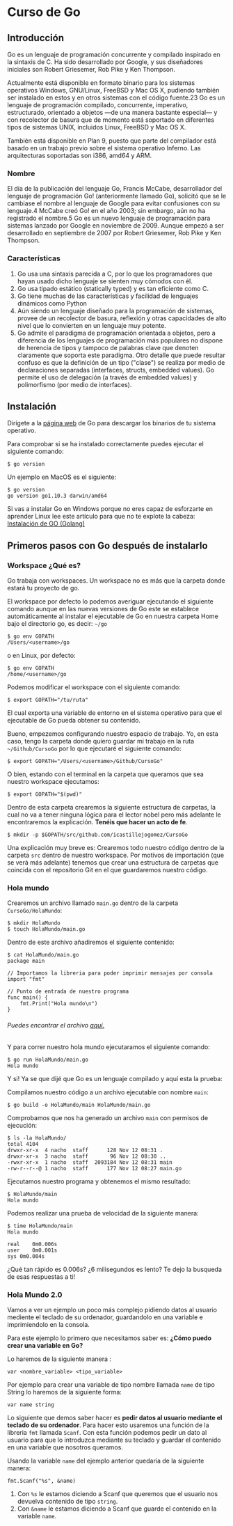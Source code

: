 # Curso de Go

## Introducción

Go es un lenguaje de programación concurrente y compilado inspirado en la sintaxis de C. Ha sido desarrollado por Google, y sus diseñadores iniciales son Robert Griesemer, Rob Pike y Ken Thompson. 

Actualmente está disponible en formato binario para los sistemas operativos Windows, GNU/Linux, FreeBSD y Mac OS X, pudiendo también ser instalado en estos y en otros sistemas con el código fuente.2​3​ Go es un lenguaje de programación compilado, concurrente, imperativo, estructurado, orientado a objetos —de una manera bastante especial— y con recolector de basura que de momento está soportado en diferentes tipos de sistemas UNIX, incluidos Linux, FreeBSD y Mac OS X. 

También está disponible en Plan 9, puesto que parte del compilador está basado en un trabajo previo sobre el sistema operativo Inferno. Las arquitecturas soportadas son i386, amd64 y ARM.

### Nombre

El día de la publicación del lenguaje Go, Francis McCabe, desarrollador del lenguaje de programación Go! (anteriormente llamado Go), solicitó que se le cambiase el nombre al lenguaje de Google para evitar confusiones con su lenguaje.4​ McCabe creó Go! en el año 2003; sin embargo, aún no ha registrado el nombre.5​ Go es un nuevo lenguaje de programación para sistemas lanzado por Google en noviembre de 2009. Aunque empezó a ser desarrollado en septiembre de 2007 por Robert Griesemer, Rob Pike y Ken Thompson.

### Características

1. Go usa una sintaxis parecida a C, por lo que los programadores que hayan usado dicho lenguaje se sienten muy cómodos con él.
2. Go usa tipado estático (statically typed) y es tan eficiente como C.
3. Go tiene muchas de las características y facilidad de lenguajes dinámicos como Python
4. Aún siendo un lenguaje diseñado para la programación de sistemas, provee de un recolector de basura, reflexión y otras capacidades de alto nivel que lo convierten en un lenguaje muy potente.
5. Go admite el paradigma de programación orientada a objetos, pero a diferencia de los lenguajes de programación más populares no dispone de herencia de tipos y tampoco de palabras clave que denoten claramente que soporta este paradigma. Otro detalle que puede resultar confuso es que la definición de un tipo ("clase") se realiza por medio de declaraciones separadas (interfaces, structs, embedded values). Go permite el uso de delegación (a través de embedded values) y polimorfismo (por medio de interfaces).

## Instalación

Dirígete a la [página web](https://golang.org/dl/) de Go para descargar los binarios de tu sistema operativo.

Para comprobar si se ha instalado correctamente puedes ejecutar el siguiente comando:

```
$ go version
```

Un ejemplo en MacOS es el siguiente:

```
$ go version
go version go1.10.3 darwin/amd64
```

Si vas a instalar Go en Windows porque no eres capaz de esforzarte en aprender Linux lee este artículo para que no te explote la cabeza: [Instalación de GO (Golang)
](https://medium.com/@golang_es/instalaci%C3%B3n-de-go-golang-6fd5d7b9eb48)

## Primeros pasos con Go después de instalarlo

### Workspace ¿Qué es?

Go trabaja con workspaces. Un workspace no es más que la carpeta donde estará tu proyecto de go.

El workspace por defecto lo podemos averiguar ejecutando el siguiente comando aunque en las nuevas versiones de Go este se establece automáticamente al instalar el ejecutable de Go en nuestra carpeta Home bajo el directorio go, es decir: `~/go`

```
$ go env GOPATH
/Users/<username>/go
```

o en Linux, por defecto:

```
$ go env GOPATH
/home/<username>/go
```

Podemos modificar el workspace con el siguiente comando:

```
$ export GOPATH="/tu/ruta"
```

El cual exporta una variable de entorno en el sistema operativo para que el ejecutable de Go pueda obtener su contenido.


Bueno, empezemos configurando nuestro espacio de trabajo. Yo, en esta caso, tengo la carpeta donde quiero guardar mi trabajo en la ruta `~/Github/CursoGo` por lo que ejecutaré el siguiente comando:

```
$ export GOPATH="/Users/<username>/Github/CursoGo"
```

O bien, estando con el terminal en la carpeta que queramos que sea nuestro workspace ejecutamos:

```
$ export GOPATH="$(pwd)"
```

Dentro de esta carpeta crearemos la siguiente estructura de carpetas, la cual no va a tener ninguna lógica para el lector nobel pero más adelante le encontraremos la explicación. **Tenéis que hacer un acto de fe**.

```
$ mkdir -p $GOPATH/src/github.com/icastillejogomez/CursoGo
```

Una explicación muy breve es: Crearemos todo nuestro código dentro de la carpeta `src` dentro de nuestro workspace. Por motivos de importación (que se verá más adelante) tenemos que crear una estructura de carpetas que coincida con el repositorio Git en el que guardaremos nuestro código.

### Hola mundo

Crearemos un archivo llamado `main.go` dentro de la carpeta `CursoGo/HolaMundo`:

```
$ mkdir HolaMundo
$ touch HolaMundo/main.go
```

Dentro de este archivo añadiremos el siguiente contenido:

```
$ cat HolaMundo/main.go
package main

// Importamos la libreria para poder imprimir mensajes por consola
import "fmt"

// Punto de entrada de nuestro programa
func main() {
	fmt.Print("Hola mundo\n")
}
```
###### Puedes encontrar el archivo [aquí.](https://github.com/icastillejogomez/CursoGo/blob/master/src/github.com/icastillejogomez/CursoGo/HolaMundo/main.go)

Y para correr nuestro hola mundo ejecutaramos el siguiente comando:

```
$ go run HolaMundo/main.go
Hola mundo
```

Y si! Ya se que dijé que Go es un lenguaje compilado y aquí esta la prueba:

Compilamos nuestro código a un archivo ejecutable con nombre `main`:
```
$ go build -o HolaMundo/main HolaMundo/main.go
```

Comprobamos que nos ha generado un archivo `main` con permisos de ejecución:
```
$ ls -la HolaMundo/
total 4104
drwxr-xr-x  4 nacho  staff      128 Nov 12 08:31 .
drwxr-xr-x  3 nacho  staff       96 Nov 12 08:30 ..
-rwxr-xr-x  1 nacho  staff  2093184 Nov 12 08:31 main
-rw-r--r--@ 1 nacho  staff      177 Nov 12 08:27 main.go
```

Ejecutamos nuestro programa y obtenemos el mismo resultado:
```
$ HolaMundo/main
Hola mundo
```

Podemos realizar una prueba de velocidad de la siguiente manera:

```
$ time HolaMundo/main
Hola mundo

real	0m0.006s
user	0m0.001s
sys	0m0.004s
```

¿Qué tan rápido es 0.006s? ¿6 milisegundos es lento? Te dejo la busqueda de esas respuestas a ti!

### Hola Mundo 2.0

Vamos a ver un ejemplo un poco más complejo pidiendo datos al usuario mediente el teclado de su ordenador, guardandolo en una variable e imprimiendolo en la consola.

Para este ejemplo lo primero que necesitamos saber es: **¿Cómo puedo crear una variable en Go?**

Lo haremos de la siguiente manera :

```
var <nombre_variable> <tipo_variable>
```

Por ejemplo para crear una variable de tipo nombre llamada `name` de tipo String lo haremos de la siguiente forma:

```
var name string
```

Lo siguiente que demos saber hacer es **pedir datos al usuario mediante el teclado de su ordenador**. Para hacer esto usaremos una función de la libreria `fmt` llamada `Scanf`. Con esta función podemos pedir un dato al usuario para que lo introduzca mediante su teclado y guardar el contenido en una variable que nosotros queramos. 

Usando la variable `name` del ejemplo anterior quedaría de la siguiente manera: 

```
fmt.Scanf("%s", &name)
```

1. Con `%s` le estamos diciendo a Scanf que queremos que el usuario nos devuelva contenido de tipo `string`.
2. Con `&name` le estamos diciendo a Scanf que guarde el contenido en la variable `name`.